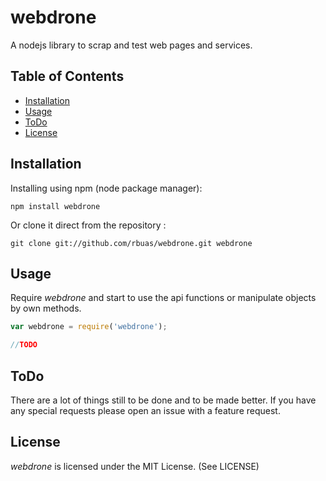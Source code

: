 # webdrone

A nodejs library to scrap and test web pages and services.

## Table of Contents

 * [Installation](#installation)
 * [Usage](#usage)
 * [ToDo](#todo)
 * [License](#license)

## Installation

Installing using npm (node package manager):

    npm install webdrone

Or clone it direct from the repository :

    git clone git://github.com/rbuas/webdrone.git webdrone

## Usage

Require _webdrone_ and start to use the api functions or manipulate objects by own methods.

```javascript
var webdrone = require('webdrone');

//TODO
```

## ToDo

There are a lot of things still to be done and to be made better. If you have any special requests please open an issue with a feature request.

## License

_webdrone_ is licensed under the MIT License. (See LICENSE)